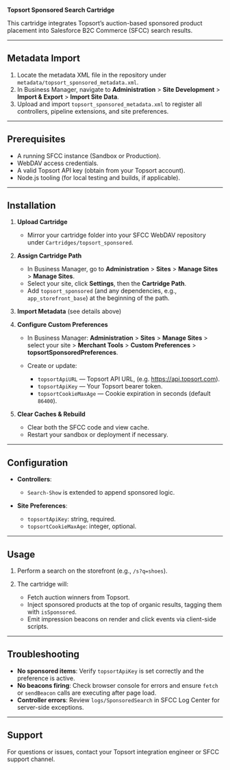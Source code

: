 **Topsort Sponsored Search Cartridge**

This cartridge integrates Topsort’s auction-based sponsored product placement into Salesforce B2C Commerce (SFCC) search results.

---

## Metadata Import

1. Locate the metadata XML file in the repository under `metadata/topsort_sponsored_metadata.xml`.
2. In Business Manager, navigate to **Administration** > **Site Development** > **Import & Export** > **Import Site Data**.
3. Upload and import `topsort_sponsored_metadata.xml` to register all controllers, pipeline extensions, and site preferences.

---

## Prerequisites

* A running SFCC instance (Sandbox or Production).
* WebDAV access credentials.
* A valid Topsort API key (obtain from your Topsort account).
* Node.js tooling (for local testing and builds, if applicable).

---

## Installation

1. **Upload Cartridge**

   * Mirror your cartridge folder into your SFCC WebDAV repository under `Cartridges/topsort_sponsored`.

2. **Assign Cartridge Path**

   * In Business Manager, go to **Administration** > **Sites** > **Manage Sites** > **Manage Sites**.
   * Select your site, click **Settings**, then the **Cartridge Path**.
   * Add `topsort_sponsored` (and any dependencies, e.g., `app_storefront_base`) at the beginning of the path.

3. **Import Metadata** (see details above)

4. **Configure Custom Preferences**

   * In Business Manager: **Administration** > **Sites** > **Manage Sites** > select your site > **Merchant Tools** > **Custom Preferences** > **topsortSponsoredPreferences**.
   * Create or update:

     * `topsortApiURL` — Topsort API URL, (e.g. https://api.topsort.com).
     * `topsortApiKey` — Your Topsort bearer token.
     * `topsortCookieMaxAge` — Cookie expiration in seconds (default `86400`).

5. **Clear Caches & Rebuild**

   * Clear both the SFCC code and view cache.
   * Restart your sandbox or deployment if necessary.

---

## Configuration

* **Controllers**:

  * `Search-Show` is extended to append sponsored logic.

* **Site Preferences**:

  * `topsortApiKey`: string, required.
  * `topsortCookieMaxAge`: integer, optional.

---

## Usage

1. Perform a search on the storefront (e.g., `/s?q=shoes`).
2. The cartridge will:

   * Fetch auction winners from Topsort.
   * Inject sponsored products at the top of organic results, tagging them with `isSponsored`.
   * Emit impression beacons on render and click events via client-side scripts.

---

## Troubleshooting

* **No sponsored items**: Verify `topsortApiKey` is set correctly and the preference is active.
* **No beacons firing**: Check browser console for errors and ensure `fetch` or `sendBeacon` calls are executing after page load.
* **Controller errors**: Review `logs/SponsoredSearch` in SFCC Log Center for server-side exceptions.

---

## Support

For questions or issues, contact your Topsort integration engineer or SFCC support channel.
